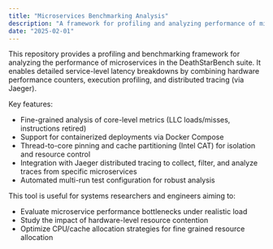 ```yaml
---
title: "Microservices Benchmarking Analysis"
description: "A framework for profiling and analyzing performance of microservices in the DeathStarBench suite. Combines hardware performance counters, core-level profiling, and Jaeger distributed tracing to identify bottlenecks, measure resource usage, and evaluate the impact of cache partitioning and CPU pinning."
date: "2025-02-01"
---
```


This repository provides a profiling and benchmarking framework for analyzing the performance of microservices in the DeathStarBench suite. It enables detailed service-level latency breakdowns by combining hardware performance counters, execution profiling, and distributed tracing (via Jaeger).

Key features:
 - Fine-grained analysis of core-level metrics (LLC loads/misses, instructions retired)
 - Support for containerized deployments via Docker Compose
 - Thread-to-core pinning and cache partitioning (Intel CAT) for isolation and resource control
 - Integration with Jaeger distributed tracing to collect, filter, and analyze traces from specific microservices
 - Automated multi-run test configuration for robust analysis

This tool is useful for systems researchers and engineers aiming to:
 - Evaluate microservice performance bottlenecks under realistic load
 - Study the impact of hardware-level resource contention
 - Optimize CPU/cache allocation strategies for fine grained resource allocation
